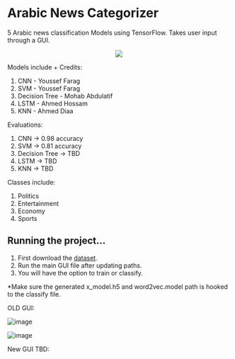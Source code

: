 # Arabic News Categorizer
5 Arabic news classification Models using TensorFlow. Takes user input through a GUI.

<div align="center">
  <img src="https://www.tensorflow.org/images/tf_logo_horizontal.png">
</div>

Models include + Credits:
1. CNN - Youssef Farag
2. SVM - Youssef Farag
3. Decision Tree - Mohab Abdulatif
4. LSTM - Ahmed Hossam
5. KNN - Ahmed Diaa

Evaluations:
1. CNN -> 0.98 accuracy
2. SVM -> 0.81 accuracy
3. Decision Tree -> TBD
4. LSTM -> TBD
5. KNN -> TBD

Classes include:
1. Politics
2. Entertainment
3. Economy
4. Sports

## Running the project...

1. First download the [dataset](https://drive.google.com/drive/folders/1tuUSgPN1fskJso1D9ZSOt7WVWg7dFouv?usp=share_link).
2. Run the main GUI file after updating paths.
3. You will have the option to train or classify.

*Make sure the generated x_model.h5 and word2vec.model path is hooked to the classify file.

OLD GUI:

![image](https://user-images.githubusercontent.com/88057098/235503436-7c7cac22-bd82-432e-b320-97785eb9f316.png)

![image](https://user-images.githubusercontent.com/88057098/235503401-9babce5d-ca53-48a3-abb9-0f7c7e6e9eb6.png)

New GUI TBD:
